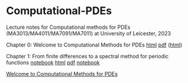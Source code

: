 # Computational-PDEs

Lecture notes for Computational methods for PDEs (MA3013/MA4011/MA7091/MA7011) at University of Leicester, 2023

Chapter 0: Welcome to Computational Methods for PDEs 
[html](output/Chapter0.html) [pdf](output/Chapter0.pdf) 
([html](https://github.com/MarcoFasondini/Computational-PDEs/blob/main/output/Chapter0.html))

Chapter 1: From finite differences to a spectral method for periodic functions 
[notebook](LectureNotes/Chapter1.ipynb) [html](output/Chapter1.html) [pdf](output/Chapter1.pdf) [notebook](https://nbviewer.org/github/MarcoFasondini/Computational-PDEs/blob/main/LectureNotes/Chapter1.ipynb)

 [Welcome to Computational Methods for PDEs](https://nbviewer.org/github/MarcoFasondini/Computational-PDEs/blob/main/LectureNotes/Welcome_Computational_PDEs.ipynb)